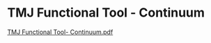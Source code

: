 # TMJ Functional Tool - Continuum

[TMJ Functional Tool- Continuum.pdf](TMJ%20Functional%20Tool%20-%20Continuum%20ba46627024374f299c7598cc1b99ea05/TMJ_Functional_Tool-_Continuum.pdf)